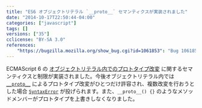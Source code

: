 ```yaml
---
title: "ES6 オブジェクトリテラル `__proto__` セマンティクスが実装されました"
date: "2014-10-17T22:50:44-04:00"
categories: ["javascript"]
tags: []
versions: ["35"]
cclicense: "BY-SA 3.0"
references:
    "https://bugzilla.mozilla.org/show_bug.cgi?id=1061853": "Bug 1061853 – Implement ES6 object-literal __proto__ restrictions/semantics"
---
```

ECMAScript 6 の [オブジェクトリテラル内でのプロトタイプ改変](https://developer.mozilla.org/ja/docs/Web/JavaScript/Reference/Operators/Object_initializer#Prototype_mutation) に関するセマンティクスと制限が実装されました。今後オブジェクトリテラル内では [`__proto__`](https://developer.mozilla.org/ja/docs/Web/JavaScript/Reference/Global_Objects/Object/proto) によるプロトタイプ改変がひとつだけ許容され、複数改変を行おうとした場合 [`SyntaxError`](https://developer.mozilla.org/ja/docs/Web/JavaScript/Reference/Global_Objects/SyntaxError) が投げられます。また、`__proto__() {}` のようなメソッドメンバーがプロトタイプを上書きしなくなりました。
